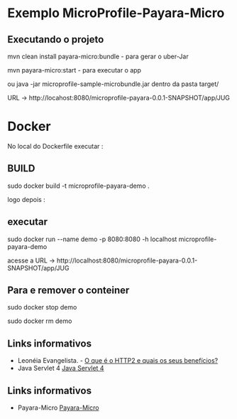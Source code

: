 # Exemplo MicroProfile-Payara-Micro


## Executando o projeto

mvn clean install payara-micro:bundle - para gerar o uber-Jar

mvn  payara-micro:start - para executar o app

ou java -jar microprofile-sample-microbundle.jar dentro da pasta target/

URL -> http://locahost:8080/microprofile-payara-0.0.1-SNAPSHOT/app/JUG

# Docker

No local do Dockerfile executar :

## BUILD 

sudo docker build -t microprofile-payara-demo .

logo depois :

## executar

sudo docker run --name demo -p 8080:8080 -h localhost microprofile-payara-demo

acesse a URL -> http://localhost:8080/microprofile-payara-0.0.1-SNAPSHOT/app/JUG

## Para e remover o conteiner

sudo docker stop demo

sudo docker rm demo

## Links informativos

* Leonéia Evangelista. - [O que é o HTTP2 e quais os seus benefícios?](https://www.kinghost.com.br/blog/2017/04/o-que-e-o-http2-e-quais-os-seus-beneficios/)
* Java Servlet 4 [Java Servlet 4](http://jcp.org/en/jsr/detail?id=369)

## Links informativos

* Payara-Micro [Payara-Micro](https://www.payara.fish/payara_micro)

